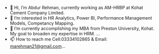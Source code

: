 - 👋 Hi, I’m Abdur Rehman, currently working as AM-HRBP at Kohat Cement Company Limited.
- 👀 I’m interested in HR Analytics, Power BI, Performance Management Models, Competancy Mapping.
- 🌱 I’m currently accomplishing my MBA from Preston University, Kohat. My goal to broaden my expertise in HRM. ...
- 📫 How to reach me Cell:03334102865 & Email: marehman21@gmail.com...

<!---
marehman91/marehman91 is a ✨ special ✨ repository because its `README.md` (this file) appears on your GitHub profile.
You can click the Preview link to take a look at your changes.
--->
